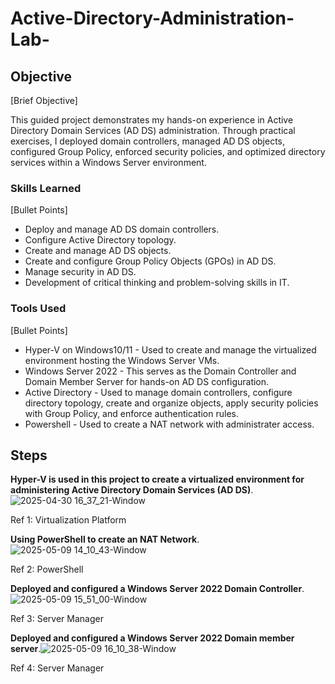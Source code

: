# Active-Directory-Administration-Lab-

## Objective
[Brief Objective]

This guided project demonstrates my hands-on experience in Active Directory Domain Services (AD DS) administration. Through practical exercises, I deployed domain controllers, managed AD DS objects, configured Group Policy, enforced security policies, and optimized directory services within a Windows Server environment.

### Skills Learned
[Bullet Points]

- Deploy and manage AD DS domain controllers.
- Configure Active Directory topology.
- Create and manage AD DS objects.
- Create and configure Group Policy Objects (GPOs) in AD DS.
- Manage security in AD DS.
- Development of critical thinking and problem-solving skills in IT. 
  

  

### Tools Used
[Bullet Points]

- Hyper-V on Windows10/11 - Used to create and manage the virtualized environment hosting the Windows Server VMs.
- Windows Server 2022 - This serves as the Domain Controller and Domain Member Server for hands-on AD DS configuration.
- Active Directory - Used to manage domain controllers, configure directory topology, create and organize objects, apply security policies with Group Policy, and enforce authentication rules.
- Powershell - Used to create a NAT network with administrater access.



  
 
  

## Steps
**Hyper-V is used in this project to create a virtualized environment for administering Active Directory Domain Services (AD DS)**.![2025-04-30 16_37_21-Window](https://github.com/user-attachments/assets/9a9ece78-ebf9-4d6a-bb7f-95cc93fd0af1)

Ref 1: Virtualization Platform

**Using PowerShell to create an NAT Network**.![2025-05-09 14_10_43-Window](https://github.com/user-attachments/assets/f1e04339-08d8-4ccb-8fc3-dba6c8e0edf0)

Ref 2: PowerShell

**Deployed and configured a Windows Server 2022 Domain Controller**.![2025-05-09 15_51_00-Window](https://github.com/user-attachments/assets/69ebd8d5-7bd9-4eec-8114-df4d68d99ec8)

Ref 3: Server Manager

**Deployed and configured a Windows Server 2022 Domain member server**.![2025-05-09 16_10_38-Window](https://github.com/user-attachments/assets/9a535a2e-b365-4540-a3f9-35720ff3a720)

Ref 4: Server Manager





















